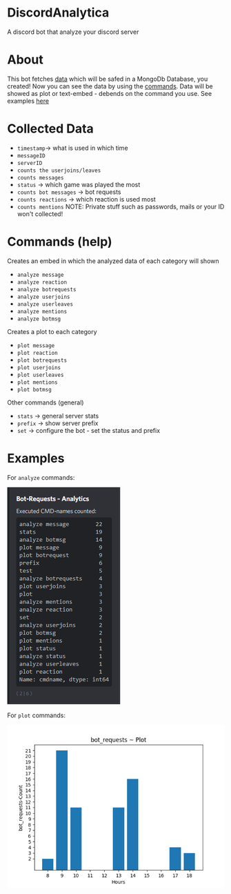 # DiscordAnalytica
A discord bot that analyze your discord server 

# About
This bot fetches [data](https://github.com/Bmbus/DiscordAnalytica#Collected-Data) which will be safed in a MongoDb Database, you created!
Now you can see the data by using the [commands](https://github.com/Bmbus/DiscordAnalytica#commands-help). Data will be showed as plot or text-embed - debends on the command you use.
See examples [here](https://github.com/Bmbus/DiscordAnalytica#Examples)


# Collected Data

- `timestamp`-> what is used in which time
- `messageID`
- `serverID`
- `counts the userjoins/leaves`
- `counts messages`
- `status` -> which game was played the most
- `counts bot messages` -> bot requests
- `counts reactions` -> which reaction is used most
- `counts mentions`
NOTE: Private stuff such as passwords, mails or your ID won't collected!

# Commands (help)

Creates an embed in which the analyzed data of each category will shown
- `analyze message`
- `analyze reaction`
- `analyze botrequests`
- `analyze userjoins`
- `analyze userleaves`
- `analyze mentions`
- `analyze botmsg`

Creates a plot to each category 
- `plot message`
- `plot reaction`
- `plot botrequests`
- `plot userjoins`
- `plot userleaves`
- `plot mentions`
- `plot botmsg`

Other commands (general)
- `stats` -> general server stats
- `prefix` -> show server prefix
- `set` -> configure the bot - set the status and prefix

# Examples

For `analyze` commands:
<br>


<img src="https://raw.githubusercontent.com/Bmbus/DiscordAnalytica/master/examples/example_embed.png" alt="EXAMPLE-PLOT"> 

For `plot` commands:
<br>


<img src="https://raw.githubusercontent.com/Bmbus/DiscordAnalytica/master/examples/example_plot.png" alt="EXAMPLE-PLOT"> 

